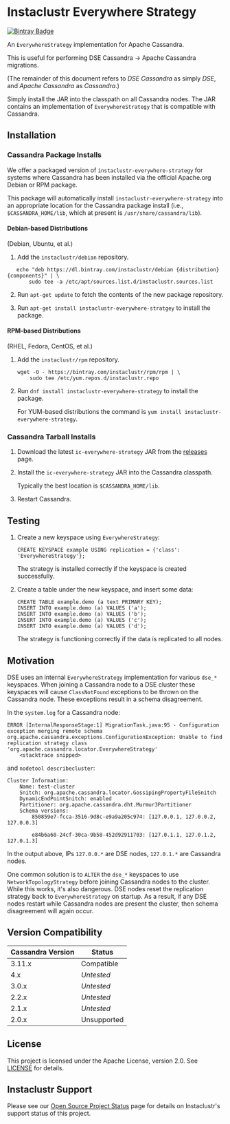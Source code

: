 # Instaclustr Everywhere Strategy

[![Bintray Badge](https://img.shields.io/bintray/v/instaclustr/debian/instaclustr-everywhere-strategy.svg)](https://bintray.com/instaclustr/debian/instaclustr-everywhere-strategy)

An `EverywhereStrategy` implementation for Apache Cassandra.

This is useful for performing DSE Cassandra → Apache Cassandra migrations.

(The remainder of this document refers to _DSE Cassandra_ as simply _DSE_, and _Apache Cassandra_ as _Cassandra_.)

Simply install the JAR into the classpath on all Cassandra nodes. The JAR contains an implementation of `EverywhereStrategy` that
is compatible with Cassandra.

## Installation

### Cassandra Package Installs

We offer a packaged version of `instaclustr-everywhere-strategy` for systems where Cassandra has been installed via the official Apache.org Debian or RPM package.

This package will automatically install `instaclustr-everywhere-strategy` into an appropriate location for the Cassandra package install
(i.e., `$CASSANDRA_HOME/lib`, which at present is `/usr/share/cassandra/lib`).

#### Debian-based Distributions

(Debian, Ubuntu, et al.)

1. Add the `instaclustr/debian` repository.

<!-- TODO: fix the repo source -->

       echo "deb https://dl.bintray.com/instaclustr/debian {distribution} {components}" | \
           sudo tee -a /etc/apt/sources.list.d/instaclustr.sources.list
    
2. Run `apt-get update` to fetch the contents of the new package repository.

3. Run `apt-get install instaclustr-everywhere-stratgey` to install the package.

#### RPM-based Distributions

(RHEL, Fedora, CentOS, et al.)

1. Add the `instaclustr/rpm` repository.

       wget -O - https://bintray.com/instaclustr/rpm/rpm | \
           sudo tee /etc/yum.repos.d/instaclustr.repo

2. Run `dnf install instaclustr-everywhere-strategy` to install the package.

    For YUM-based distributions the command is `yum install instaclustr-everywhere-strategy`.

### Cassandra Tarball Installs

1. Download the latest `ic-everywhere-strategy` JAR from the [releases](https://github.com/instaclustr/ic-everywhere-strategy/releases) page.

2. Install the `ic-everywhere-strategy` JAR into the Cassandra classpath.

    Typically the best location is `$CASSANDRA_HOME/lib`.

3. Restart Cassandra.

## Testing

1. Create a new keyspace using `EverywhereStrategy`:

       CREATE KEYSPACE example USING replication = {'class': 'EverywhereStrategy'};

    The strategy is installed correctly if the keyspace is created successfully.

2. Create a table under the new keyspace, and insert some data:

       CREATE TABLE example.demo (a text PRIMARY KEY);
       INSERT INTO example.demo (a) VALUES ('a');
       INSERT INTO example.demo (a) VALUES ('b');
       INSERT INTO example.demo (a) VALUES ('c');
       INSERT INTO example.demo (a) VALUES ('d');

    The strategy is functioning correctly if the data is replicated to all nodes.
    
        

## Motivation

DSE uses an internal `EverywhereStrategy` implementation for various `dse_*` keyspaces.
When joining a Cassandra node to a DSE cluster these keyspaces will cause `ClassNotFound` exceptions to be thrown on the Cassandra node.
These exceptions result in a schema disagreement. <!-- and what else? -->

In the `system.log` for a Cassandra node:

    ERROR [InternalResponseStage:1] MigrationTask.java:95 - Configuration exception merging remote schema
    org.apache.cassandra.exceptions.ConfigurationException: Unable to find replication strategy class 'org.apache.cassandra.locator.EverywhereStrategy'
        <stacktrace snipped>

and `nodetool describecluster`:

    Cluster Information:
    	Name: test-cluster
    	Snitch: org.apache.cassandra.locator.GossipingPropertyFileSnitch
    	DynamicEndPointSnitch: enabled
    	Partitioner: org.apache.cassandra.dht.Murmur3Partitioner
    	Schema versions:
    		850859e7-fcca-3516-9d8c-e9a9a205c974: [127.0.0.1, 127.0.0.2, 127.0.0.3]
    
    		e84b6a60-24cf-30ca-9b58-452d92911703: [127.0.1.1, 127.0.1.2, 127.0.1.3]
    		
In the output above, IPs `127.0.0.*` are DSE nodes, `127.0.1.*` are Cassandra nodes.

One common solution is to `ALTER` the `dse_*` keyspaces to use `NetworkTopologyStrategy` before joining Cassandra nodes to the cluster.
While this works, it's also dangerous.
DSE nodes reset the replication strategy back to `EverywhereStrategy` on startup.
As a result, if any DSE nodes restart while Cassandra nodes are present the cluster, then schema disagreement will again occur. 


## Version Compatibility

| Cassandra Version | Status |
| --- | --- |
| 3.11.x | Compatible |
| 4.x | _Untested_ |
| 3.0.x | _Untested_ |
| 2.2.x | _Untested_ |
| 2.1.x | _Untested_ |
| 2.0.x | Unsupported |



## License

This project is licensed under the Apache License, version 2.0. See [LICENSE](LICENSE) for details.

## Instaclustr Support

Please see our [Open Source Project Status](https://www.instaclustr.com/support/documentation/announcements/instaclustr-open-source-project-status/) page for details on Instaclustr's support status of this project.
